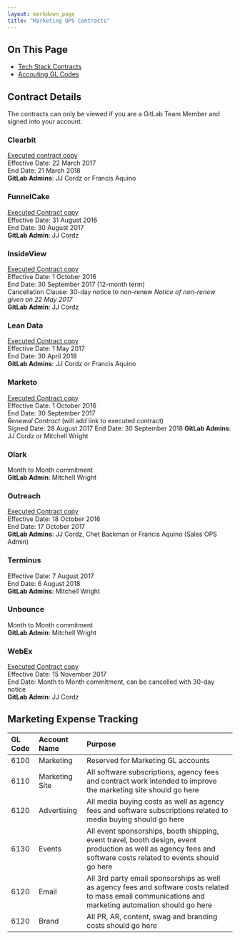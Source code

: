 ```yaml
---
layout: markdown_page
title: "Marketing OPS Contracts"
---
```


## On This Page
- [Tech Stack Contracts](#contracts)
- [Accouting GL Codes](#accounting)

## Contract Details <a name="contracts"></a>  
The contracts can only be viewed if you are a GitLab Team Member and signed into your account.  

### Clearbit  
[Executed contract copy](https://drive.google.com/open?id=0BzllC63GKDQHMTk2VnE5eWx3NHFTNjBwdHdmWXNCbG10d3pn)    
Effective Date: 22 March 2017   
End Date: 21 March 2018     
**GitLab Admins**: JJ Cordz or Francis Aquino   


### FunnelCake  
[Executed Contract copy](https://drive.google.com/open?id=0BzllC63GKDQHWjVlR0R5UVFjWnpvckZnTlFLUzJvTXZ0blpn)    
Effective Date: 31 August 2016   
End Date: 30 August 2017   
**GitLab Admin**: JJ Cordz  


### InsideView  
[Executed Contract copy](https://drive.google.com/open?id=0BzllC63GKDQHRWJLaFhiV3VOVmlUOXBLQmhmTnJrcjVRMVo4)    
Effective Date: 1 October 2016  
End Date: 30 September 2017 (12-month term)  
Cancellation Clause: 30-day notice to non-renew _Notice of non-renew given on 22 May 2017_  
**GitLab Admin**: JJ Cordz  


### Lean Data  
[Executed Contract copy](https://drive.google.com/open?id=0BzllC63GKDQHQTRYdjZGYk00TDRZMXZYTzJrSXNmNF9BM0xv)    
Effective Date: 1 May 2017  
End Date: 30 April 2018  
**GitLab Admins**: JJ Cordz or Francis Aquino  


### Marketo  
[Executed Contract copy](https://drive.google.com/open?id=0BzllC63GKDQHMWltTlRDdVg1UGs)   
Effective Date: 1 October 2016  
End Date: 30 September 2017    
_Renewal Contract_ (will add link to executed contract)  
Signed Date: 28 August 2017
End Date: 30 September 2018
**GitLab Admins**: JJ Cordz or Mitchell Wright    


### Olark  
Month to Month commitment    
**GitLab Admin**: Mitchell Wright   


### Outreach  
[Executed Contract copy](https://drive.google.com/open?id=0BzllC63GKDQHY2Y3MWs2Q082OUJTeDNaeUJ0bllyVXRWMjhN)  
Effective Date: 18 October 2016  
End Date: 17 October 2017   
**GitLab Admins**: JJ Cordz, Chet Backman or Francis Aquino (Sales OPS Admin)    


### Terminus  
Effective Date: 7 August 2017  
End Date: 6 August 2018  
**GitLab Admins**: Mitchell Wright  


### Unbounce  
Month to Month commitment  
**GitLab Admin**: Mitchell Wright    


### WebEx     
[Executed Contract copy](https://drive.google.com/open?id=1KylGcoO3PHudv5WOGVOuTc7_FsObi2vf)     
Effective Date: 15 November 2017    
End Date: Month to Month commitment, can be cancelled with 30-day notice     
**GitLab Admin**: JJ Cordz     


## Marketing Expense Tracking <a name="accounting"></a>

| GL Code | Account Name | Purpose |
| :--- | :--- | :--- |
| 6100 | Marketing|Reserved for Marketing GL accounts|
| 6110 | Marketing Site|All software subscriptions, agency fees and contract work intended to improve the marketing site should go here |
| 6120 | Advertising|All media buying costs as well as agency fees and software subscriptions related to media buying should go here |
| 6130 | Events|All event sponsorships, booth shipping, event travel, booth design, event production as well as agency fees and software costs related to events should go here |
| 6120 | Email|All 3rd party email sponsorships as well as agency fees and software costs related to mass email communications and marketing automation should go here |
| 6120 | Brand|All PR, AR, content, swag and branding costs should go here |


